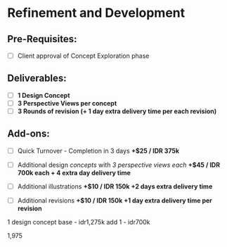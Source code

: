 # Refinement and Development

## Pre-Requisites:
- [ ] Client approval of Concept Exploration phase

## Deliverables:
- [ ] **1 Design Concept**
- [ ] **3 Perspective Views per concept**
- [ ] **3 Rounds of revision (+ 1 day extra delivery time per each revision)**

## Add-ons:
- [ ] Quick Turnover - Completion in 3 days **+$25 / IDR 375k**
- [ ] Additional design *concepts* with *3 perspective views each* **+$45 / IDR 700k each + 4 extra day delivery time**
- [ ] Additional illustrations **+$10 / IDR 150k +2 days extra delivery time**
- [ ] Additional revisions **+$10 / IDR 150k +1 day extra delivery time per revision**




1 design concept base - idr1,275k
add 1 - idr700k



1,975

